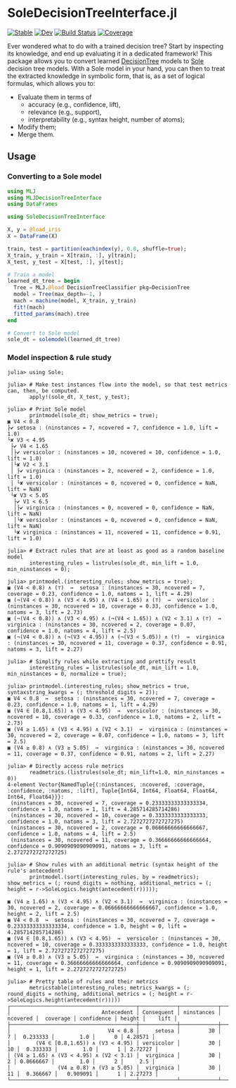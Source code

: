 # SoleDecisionTreeInterface.jl

[![Stable](https://img.shields.io/badge/docs-stable-blue.svg)](https://giopaglia.github.io/SoleDecisionTreeInterface.jl/stable/)
[![Dev](https://img.shields.io/badge/docs-dev-blue.svg)](https://giopaglia.github.io/SoleDecisionTreeInterface.jl/dev/)
[![Build Status](https://github.com/aclai-lab/SoleDecisionTreeInterface.jl/actions/workflows/CI.yml/badge.svg?branch=main)](https://github.com/aclai-lab/SoleDecisionTreeInterface.jl/actions/workflows/CI.yml?query=branch%3Amain)
[![Coverage](https://codecov.io/gh/giopaglia/SoleDecisionTreeInterface.jl/branch/main/graph/badge.svg)](https://codecov.io/gh/giopaglia/SoleDecisionTreeInterface.jl)

<!--
[![Build Status](https://api.cirrus-ci.com/github/giopaglia/SoleDecisionTreeInterface.jl.svg)](https://cirrus-ci.com/github/giopaglia/SoleDecisionTreeInterface.jl) 
-->

Ever wondered what to do with a trained decision tree? Start by inspecting its knowledge, and end up evaluating it in a dedicated framework!
This package allows you to convert learned [DecisionTree](https://github.com/JuliaAI/DecisionTree.jl) models to [Sole](https://github.com/aclai-lab/Sole.jl) decision tree models.
With a Sole model in your hand, you can then to treat the extracted knowledge in symbolic form, that is, as a set of logical formulas, which allows you to:
- Evaluate them in terms of
  + accuracy (e.g., confidence, lift),
  + relevance (e.g., support),
  + interpretability (e.g., syntax height, number of atoms);
- Modify them;
- Merge them.

<!-- Note: this is a newly developed package; its potential is still unknown. -->

## Usage

### Converting to a Sole model

```julia
using MLJ
using MLJDecisionTreeInterface
using DataFrames

using SoleDecisionTreeInterface

X, y = @load_iris
X = DataFrame(X)

train, test = partition(eachindex(y), 0.8, shuffle=true);
X_train, y_train = X[train, :], y[train];
X_test, y_test = X[test, :], y[test];

# Train a model
learned_dt_tree = begin
  Tree = MLJ.@load DecisionTreeClassifier pkg=DecisionTree
  model = Tree(max_depth=-1, )
  mach = machine(model, X_train, y_train)
  fit!(mach)
  fitted_params(mach).tree
end

# Convert to Sole model
sole_dt = solemodel(learned_dt_tree)
```

### Model inspection & rule study


```julia-repl
julia> using Sole;

julia> # Make test instances flow into the model, so that test metrics can, then, be computed.
       apply!(sole_dt, X_test, y_test);

julia> # Print Sole model
       printmodel(sole_dt; show_metrics = true);
▣ V4 < 0.8
├✔ setosa : (ninstances = 7, ncovered = 7, confidence = 1.0, lift = 1.0)
└✘ V3 < 4.95
 ├✔ V4 < 1.65
 │├✔ versicolor : (ninstances = 10, ncovered = 10, confidence = 1.0, lift = 1.0)
 │└✘ V2 < 3.1
 │ ├✔ virginica : (ninstances = 2, ncovered = 2, confidence = 1.0, lift = 1.0)
 │ └✘ versicolor : (ninstances = 0, ncovered = 0, confidence = NaN, lift = NaN)
 └✘ V3 < 5.05
  ├✔ V1 < 6.5
  │├✔ virginica : (ninstances = 0, ncovered = 0, confidence = NaN, lift = NaN)
  │└✘ versicolor : (ninstances = 0, ncovered = 0, confidence = NaN, lift = NaN)
  └✘ virginica : (ninstances = 11, ncovered = 11, confidence = 0.91, lift = 1.0)

julia> # Extract rules that are at least as good as a random baseline model
       interesting_rules = listrules(sole_dt, min_lift = 1.0, min_ninstances = 0);

julia> printmodel.(interesting_rules; show_metrics = true);
▣ (V4 < 0.8) ∧ (⊤)  ↣  setosa : (ninstances = 30, ncovered = 7, coverage = 0.23, confidence = 1.0, natoms = 1, lift = 4.29)
▣ (¬(V4 < 0.8)) ∧ (V3 < 4.95) ∧ (V4 < 1.65) ∧ (⊤)  ↣  versicolor : (ninstances = 30, ncovered = 10, coverage = 0.33, confidence = 1.0, natoms = 3, lift = 2.73)
▣ (¬(V4 < 0.8)) ∧ (V3 < 4.95) ∧ (¬(V4 < 1.65)) ∧ (V2 < 3.1) ∧ (⊤)  ↣  virginica : (ninstances = 30, ncovered = 2, coverage = 0.07, confidence = 1.0, natoms = 4, lift = 2.5)
▣ (¬(V4 < 0.8)) ∧ (¬(V3 < 4.95)) ∧ (¬(V3 < 5.05)) ∧ (⊤)  ↣  virginica : (ninstances = 30, ncovered = 11, coverage = 0.37, confidence = 0.91, natoms = 3, lift = 2.27)

julia> # Simplify rules while extracting and prettify result
       interesting_rules = listrules(sole_dt, min_lift = 1.0, min_ninstances = 0, normalize = true);

julia> printmodel.(interesting_rules; show_metrics = true, syntaxstring_kwargs = (; threshold_digits = 2));
▣ V4 < 0.8  ↣  setosa : (ninstances = 30, ncovered = 7, coverage = 0.23, confidence = 1.0, natoms = 1, lift = 4.29)
▣ (V4 ∈ [0.8,1.65)) ∧ (V3 < 4.95)  ↣  versicolor : (ninstances = 30, ncovered = 10, coverage = 0.33, confidence = 1.0, natoms = 2, lift = 2.73)
▣ (V4 ≥ 1.65) ∧ (V3 < 4.95) ∧ (V2 < 3.1)  ↣  virginica : (ninstances = 30, ncovered = 2, coverage = 0.07, confidence = 1.0, natoms = 3, lift = 2.5)
▣ (V4 ≥ 0.8) ∧ (V3 ≥ 5.05)  ↣  virginica : (ninstances = 30, ncovered = 11, coverage = 0.37, confidence = 0.91, natoms = 2, lift = 2.27)

julia> # Directly access rule metrics
       readmetrics.(listrules(sole_dt; min_lift=1.0, min_ninstances = 0))
4-element Vector{NamedTuple{(:ninstances, :ncovered, :coverage, :confidence, :natoms, :lift), Tuple{Int64, Int64, Float64, Float64, Int64, Float64}}}:
 (ninstances = 30, ncovered = 7, coverage = 0.23333333333333334, confidence = 1.0, natoms = 1, lift = 4.285714285714286)
 (ninstances = 30, ncovered = 10, coverage = 0.3333333333333333, confidence = 1.0, natoms = 3, lift = 2.7272727272727275)
 (ninstances = 30, ncovered = 2, coverage = 0.06666666666666667, confidence = 1.0, natoms = 4, lift = 2.5)
 (ninstances = 30, ncovered = 11, coverage = 0.36666666666666664, confidence = 0.9090909090909091, natoms = 3, lift = 2.2727272727272725)

julia> # Show rules with an additional metric (syntax height of the rule's antecedent)
       printmodel.(sort(interesting_rules, by = readmetrics); show_metrics = (; round_digits = nothing, additional_metrics = (; height = r->SoleLogics.height(antecedent(r)))));

▣ (V4 ≥ 1.65) ∧ (V3 < 4.95) ∧ (V2 < 3.1)  ↣  virginica : (ninstances = 30, ncovered = 2, coverage = 0.06666666666666667, confidence = 1.0, height = 2, lift = 2.5)
▣ V4 < 0.8  ↣  setosa : (ninstances = 30, ncovered = 7, coverage = 0.23333333333333334, confidence = 1.0, height = 0, lift = 4.285714285714286)
▣ (V4 ∈ [0.8,1.65)) ∧ (V3 < 4.95)  ↣  versicolor : (ninstances = 30, ncovered = 10, coverage = 0.3333333333333333, confidence = 1.0, height = 1, lift = 2.7272727272727275)
▣ (V4 ≥ 0.8) ∧ (V3 ≥ 5.05)  ↣  virginica : (ninstances = 30, ncovered = 11, coverage = 0.36666666666666664, confidence = 0.9090909090909091, height = 1, lift = 2.2727272727272725)

julia> # Pretty table of rules and their metrics
       metricstable(interesting_rules; metrics_kwargs = (; round_digits = nothing, additional_metrics = (; height = r->SoleLogics.height(antecedent(r)))))
┌────────────────────────────────────────┬────────────┬────────────┬──────────┬───────────┬────────────┬────────┬─────────┐
│                             Antecedent │ Consequent │ ninstances │ ncovered │  coverage │ confidence │ height │    lift │
├────────────────────────────────────────┼────────────┼────────────┼──────────┼───────────┼────────────┼────────┼─────────┤
│                               V4 < 0.8 │     setosa │         30 │        7 │  0.233333 │        1.0 │      0 │ 4.28571 │
│        (V4 ∈ [0.8,1.65)) ∧ (V3 < 4.95) │ versicolor │         30 │       10 │  0.333333 │        1.0 │      1 │ 2.72727 │
│ (V4 ≥ 1.65) ∧ (V3 < 4.95) ∧ (V2 < 3.1) │  virginica │         30 │        2 │ 0.0666667 │        1.0 │      2 │     2.5 │
│               (V4 ≥ 0.8) ∧ (V3 ≥ 5.05) │  virginica │         30 │       11 │  0.366667 │   0.909091 │      1 │ 2.27273 │
└────────────────────────────────────────┴────────────┴────────────┴──────────┴───────────┴────────────┴────────┴─────────┘
```
